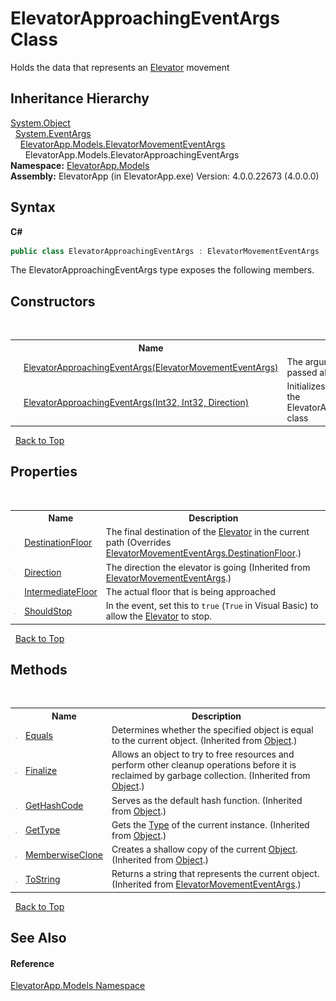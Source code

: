 # ElevatorApproachingEventArgs Class
 

Holds the data that represents an <a href="T_ElevatorApp_Models_Elevator">Elevator</a> movement


## Inheritance Hierarchy
<a href="http://msdn2.microsoft.com/en-us/library/e5kfa45b" target="_blank">System.Object</a><br />&nbsp;&nbsp;<a href="http://msdn2.microsoft.com/en-us/library/118wxtk3" target="_blank">System.EventArgs</a><br />&nbsp;&nbsp;&nbsp;&nbsp;<a href="T_ElevatorApp_Models_ElevatorMovementEventArgs">ElevatorApp.Models.ElevatorMovementEventArgs</a><br />&nbsp;&nbsp;&nbsp;&nbsp;&nbsp;&nbsp;ElevatorApp.Models.ElevatorApproachingEventArgs<br />
**Namespace:**&nbsp;<a href="N_ElevatorApp_Models">ElevatorApp.Models</a><br />**Assembly:**&nbsp;ElevatorApp (in ElevatorApp.exe) Version: 4.0.0.22673 (4.0.0.0)

## Syntax

**C#**<br />
``` C#
public class ElevatorApproachingEventArgs : ElevatorMovementEventArgs
```

The ElevatorApproachingEventArgs type exposes the following members.


## Constructors
&nbsp;<table><tr><th></th><th>Name</th><th>Description</th></tr><tr><td>![Public method](media/pubmethod.gif "Public method")</td><td><a href="M_ElevatorApp_Models_ElevatorApproachingEventArgs__ctor">ElevatorApproachingEventArgs(ElevatorMovementEventArgs)</a></td><td>
The arguments that have been passed along the event cycle</td></tr><tr><td>![Public method](media/pubmethod.gif "Public method")</td><td><a href="M_ElevatorApp_Models_ElevatorApproachingEventArgs__ctor_1">ElevatorApproachingEventArgs(Int32, Int32, Direction)</a></td><td>
Initializes a new instance of the ElevatorApproachingEventArgs class</td></tr></table>&nbsp;
<a href="#elevatorapproachingeventargs-class">Back to Top</a>

## Properties
&nbsp;<table><tr><th></th><th>Name</th><th>Description</th></tr><tr><td>![Public property](media/pubproperty.gif "Public property")</td><td><a href="P_ElevatorApp_Models_ElevatorApproachingEventArgs_DestinationFloor">DestinationFloor</a></td><td>
The final destination of the <a href="T_ElevatorApp_Models_Elevator">Elevator</a> in the current path
 (Overrides <a href="P_ElevatorApp_Models_ElevatorMovementEventArgs_DestinationFloor">ElevatorMovementEventArgs.DestinationFloor</a>.)</td></tr><tr><td>![Public property](media/pubproperty.gif "Public property")</td><td><a href="P_ElevatorApp_Models_ElevatorMovementEventArgs_Direction">Direction</a></td><td>
The direction the elevator is going
 (Inherited from <a href="T_ElevatorApp_Models_ElevatorMovementEventArgs">ElevatorMovementEventArgs</a>.)</td></tr><tr><td>![Public property](media/pubproperty.gif "Public property")</td><td><a href="P_ElevatorApp_Models_ElevatorApproachingEventArgs_IntermediateFloor">IntermediateFloor</a></td><td>
The actual floor that is being approached</td></tr><tr><td>![Public property](media/pubproperty.gif "Public property")</td><td><a href="P_ElevatorApp_Models_ElevatorApproachingEventArgs_ShouldStop">ShouldStop</a></td><td>
In the event, set this to `true` (`True` in Visual Basic) to allow the <a href="T_ElevatorApp_Models_Elevator">Elevator</a> to stop.</td></tr></table>&nbsp;
<a href="#elevatorapproachingeventargs-class">Back to Top</a>

## Methods
&nbsp;<table><tr><th></th><th>Name</th><th>Description</th></tr><tr><td>![Public method](media/pubmethod.gif "Public method")</td><td><a href="http://msdn2.microsoft.com/en-us/library/bsc2ak47" target="_blank">Equals</a></td><td>
Determines whether the specified object is equal to the current object.
 (Inherited from <a href="http://msdn2.microsoft.com/en-us/library/e5kfa45b" target="_blank">Object</a>.)</td></tr><tr><td>![Protected method](media/protmethod.gif "Protected method")</td><td><a href="http://msdn2.microsoft.com/en-us/library/4k87zsw7" target="_blank">Finalize</a></td><td>
Allows an object to try to free resources and perform other cleanup operations before it is reclaimed by garbage collection.
 (Inherited from <a href="http://msdn2.microsoft.com/en-us/library/e5kfa45b" target="_blank">Object</a>.)</td></tr><tr><td>![Public method](media/pubmethod.gif "Public method")</td><td><a href="http://msdn2.microsoft.com/en-us/library/zdee4b3y" target="_blank">GetHashCode</a></td><td>
Serves as the default hash function.
 (Inherited from <a href="http://msdn2.microsoft.com/en-us/library/e5kfa45b" target="_blank">Object</a>.)</td></tr><tr><td>![Public method](media/pubmethod.gif "Public method")</td><td><a href="http://msdn2.microsoft.com/en-us/library/dfwy45w9" target="_blank">GetType</a></td><td>
Gets the <a href="http://msdn2.microsoft.com/en-us/library/42892f65" target="_blank">Type</a> of the current instance.
 (Inherited from <a href="http://msdn2.microsoft.com/en-us/library/e5kfa45b" target="_blank">Object</a>.)</td></tr><tr><td>![Protected method](media/protmethod.gif "Protected method")</td><td><a href="http://msdn2.microsoft.com/en-us/library/57ctke0a" target="_blank">MemberwiseClone</a></td><td>
Creates a shallow copy of the current <a href="http://msdn2.microsoft.com/en-us/library/e5kfa45b" target="_blank">Object</a>.
 (Inherited from <a href="http://msdn2.microsoft.com/en-us/library/e5kfa45b" target="_blank">Object</a>.)</td></tr><tr><td>![Public method](media/pubmethod.gif "Public method")</td><td><a href="M_ElevatorApp_Models_ElevatorMovementEventArgs_ToString">ToString</a></td><td>
Returns a string that represents the current object.
 (Inherited from <a href="T_ElevatorApp_Models_ElevatorMovementEventArgs">ElevatorMovementEventArgs</a>.)</td></tr></table>&nbsp;
<a href="#elevatorapproachingeventargs-class">Back to Top</a>

## See Also


#### Reference
<a href="N_ElevatorApp_Models">ElevatorApp.Models Namespace</a><br />